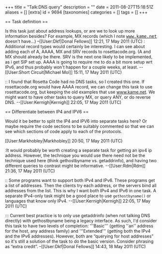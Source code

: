 +++
title = "Talk:DNS query"
description = ""
date = 2011-08-27T15:18:51Z
aliases = []
[extra]
id = 9694
[taxonomies]
categories = []
tags = []
+++

== Task definition ==

Is this task just about address lookups, or are we to look up more information besides? For example, MX records (which I note <tt>www.kame.net</tt> doesn't have…) –[[User:Dkf|Donal Fellows]] 12:21, 17 May 2011 (UTC)
: Additional record types would certainly be interesting. I can see about adding each of A, AAAA, MX and SRV records to rosettacode.org. (A and MX should already be there. SRV is the next one likely to be implemented, as i get SIP set up. AAAA is going to require me to do a bit more setup wrt IPv6, and thus probably won't happen for a couple weeks, at least. --[[User:Short Circuit|Michael Mol]] 15:11, 17 May 2011 (UTC)

:: I found that Rosetta Code had no DNS tasks, so I created this one. If rosettacode.org would have AAAA record, we can change this task to use rosettacode.org, but keeping the old examples that use www.kame.net. We might want to have other tasks to query MX, or query ANY, or do reverse DNS. --[[User:Kernigh|Kernigh]] 22:05, 17 May 2011 (UTC)

== Differentiate between IP4 and IPV6 ==

Would it be better to split the IP4 and IPV6 into separate tasks here? Or maybe require the code sections to be suitably commented so that we can see which sections of code apply to each of the protocols.

[[User:Markhobley|Markhobley]] 20:50, 17 May 2011 (UTC)

:It would probably be worth creating a separate task for getting an ipv4 ip address.  However, the technique you would use there need not be the technique used here (think gethostbyname vs. getaddrinfo), and having two different queries to contrast might be informative.  --[[User:Rdm|Rdm]] 21:36, 17 May 2011 (UTC)

:: Some programs want to support both IPv4 and IPv6. These programs get a list of addresses. Then the clients try each address, or the servers bind all addresses from the list. This is why I want both IPv4 and IPv6 in one task. A separate IPv4-only task might be a good place to use <code>gethostbyname()</code> or languages that know only IPv4. --[[User:Kernigh|Kernigh]] 22:05, 17 May 2011 (UTC)

::: Current best practice is to only use getaddrinfo (when not talking DNS directly) with gethostbyname being a legacy interface. As such, I'd consider this task to have two levels of completion: '''Basic''' (getting ''an'' address for the host, any address family) and '''Extended''' (getting both the IPv4 and the IPv6 addresses). However, both are “querying for host addresses” so it's still a solution of the task to do the basic version. Consider phrasing as “extra credit”. –[[User:Dkf|Donal Fellows]] 14:43, 18 May 2011 (UTC)
